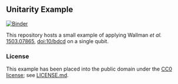 ## Unitarity Example ##

[![Binder](http://mybinder.org/badge.svg)](http://mybinder.org:/repo/cgranade/unitarity-example)

This repository hosts a small example of applying Wallman *et al.* [1503.07865](https://arxiv.org/abs/1503.07865v3), [doi:10/bdcd](https://dx.doi.org/10/bdcd
) on a single qubit.

### License ###

This example has been placed into the public domain under the [CC0 license](https://creativecommons.org/share-your-work/public-domain/cc0/); see [LICENSE.md](LICENSE.md).

